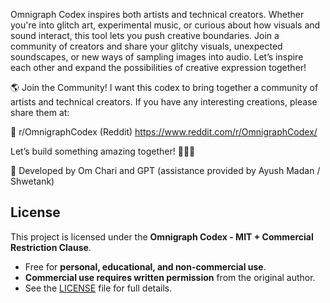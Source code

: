 Omnigraph Codex inspires both artists and technical creators.
Whether you're into glitch art, experimental music, or curious
about how visuals and sound interact, this tool lets you push
creative boundaries. Join a community of creators and share your
glitchy visuals, unexpected soundscapes, or new ways of sampling
images into audio. Let’s inspire each other and expand the
possibilities of creative expression together!

🌎 Join the Community!
I want this codex to bring together a community of artists and technical creators.
If you have any interesting creations, please share them at:

📌 r/OmnigraphCodex (Reddit)
https://www.reddit.com/r/OmnigraphCodex/

Let’s build something amazing together! 🎨🎶🚀

📌 Developed by Om Chari and GPT (assistance provided by Ayush Madan / Shwetank)



## License
This project is licensed under the **Omnigraph Codex - MIT + Commercial Restriction Clause**.  
- Free for **personal, educational, and non-commercial use**.  
- **Commercial use requires written permission** from the original author.  
- See the [LICENSE](./LICENSE) file for full details.  
